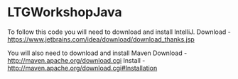 LTGWorkshopJava
===============
To follow this code you will need to download and install IntelliJ.
Download - https://www.jetbrains.com/idea/download/download_thanks.jsp

You will also need to download and install Maven
Download - http://maven.apache.org/download.cgi
Install - http://maven.apache.org/download.cgi#Installation
